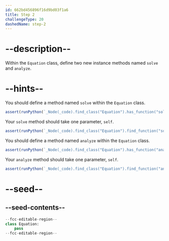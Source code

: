 ```yaml
---
id: 662bd456896f16d9bd03f1a6
title: Step 2
challengeType: 20
dashedName: step-2
---
```


# --description--

Within the `Equation` class, define two new instance methods named `solve` and `analyze`.

# --hints--

You should define a method named `solve` within the `Equation` class.

```js
assert(runPython(`_Node(_code).find_class("Equation").has_function("solve")`))
```

Your `solve` method should take one parameter, `self`.

```js
assert(runPython(`_Node(_code).find_class("Equation").find_function("solve").has_args("self")`))
```

You should define a method named `analyze` within the `Equation` class.

```js
assert(runPython(`_Node(_code).find_class("Equation").has_function("analyze")`))
```

Your `analyze` method should take one parameter, `self`.

```js
assert(runPython(`_Node(_code).find_class("Equation").find_function("analyze").has_args("self")`))
```

# --seed--

## --seed-contents--

```py
--fcc-editable-region--
class Equation:
    pass
--fcc-editable-region--
```
